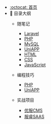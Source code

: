 - [:octocat: 首页](/README)
- :memo: 目录大纲
    - 随笔记
        - [Laravel](/md/notes/laravel.md)
        - [PHP](/md/notes/php.md)
        - [MySQL](/md/notes/mysql.md)
        - [UniAPP](/md/notes/uniapp.md)
        - [HTML](/md/notes/html.md)
        - [CSS](/md/notes/css.md)
        - [JavaScript](/md/notes/javascript.md)

    - 编程技巧
        - [PHP](/md/skill/php.md)
        - [UniAPP](/md/skill/uniapp.md)

    - 实战项目
        - [优服CMS](/md/project/ufucms.md)
        - [服睿SAAS](/md/project/frsaas.md)

